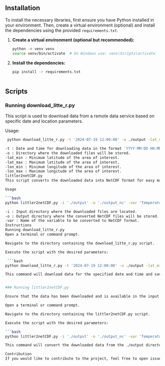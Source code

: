 ## Installation

To install the necessary libraries, first ensure you have Python installed in your environment. Then, create a virtual environment (optional) and install the dependencies using the provided `requirements.txt`.

1. **Create a virtual environment (optional but recommended):**

   ```bash
   python -m venv venv
   source venv/bin/activate  # On Windows use: venv\Scripts\activate

2. **Install the dependencies:**

   ```bash
   pip install -r requirements.txt



## Scripts

### Running download_litte_r.py

This script is used to download data from a remote data service based on specific date and location parameters.

Usage:

   ```bash
    python download_litte_r.py -t '2024-07-19 12:00:00' -o ./output -lat_min -10 -lat_max 10 -lon_min -70 -lon_max -45

-t : Date and time for downloading data in the format 'YYYY-MM-DD HH:MM:SS'.
-o : Directory where the downloaded files will be stored.
-lat_min : Minimum latitude of the area of interest.
-lat_max : Maximum latitude of the area of interest.
-lon_min : Minimum longitude of the area of interest.
-lon_max : Maximum longitude of the area of interest.
littler2netCDF.py
This script converts the downloaded data into NetCDF format for easy manipulation and analysis.

Usage

   ```bash
   python littler2netCDF.py -i './output' -o './output_nc' -var 'Temperature (K)'

-i : Input directory where the downloaded files are located.
-o : Output directory where the converted NetCDF files will be stored.
-var : Name of the variable to be converted to NetCDF format.
Instructions
Running download_litte_r.py
Open a terminal or command prompt.

Navigate to the directory containing the download_litte_r.py script.

Execute the script with the desired parameters:

    ```bash
   python download_litte_r.py -t '2024-07-19 12:00:00' -o ./output -lat_min -10 -lat_max 10 -lon_min -70 -lon_max -45

   This command will download data for the specified date and time and save it to the ./output directory, covering the defined latitude and longitude range.


### Running littler2netCDF.py

Ensure that the data has been downloaded and is available in the input directory.

Open a terminal or command prompt.

Navigate to the directory containing the littler2netCDF.py script.

Execute the script with the desired parameters:

   ```bash
   python littler2netCDF.py -i './output' -o './output_nc' -var 'Temperature (K)'

This command will convert the downloaded data from the ./output directory into NetCDF format and save it to the ./output_nc directory. The -var parameter specifies which variable to include in the NetCDF file.

Contribution
If you would like to contribute to the project, feel free to open issues and pull requests.
